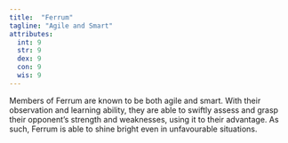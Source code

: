 ```yaml
---
title:  "Ferrum"
tagline: "Agile and Smart"
attributes:
  int: 9
  str: 9
  dex: 9
  con: 9
  wis: 9
---
```


Members of Ferrum are known to be both agile and smart. With their observation and learning ability, they are able to swiftly assess and grasp their opponent’s strength and weaknesses, using it to their advantage. As such, Ferrum is able to shine bright even in unfavourable situations.
